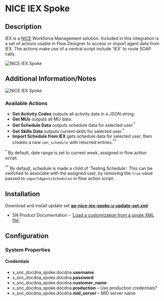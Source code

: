 # NICE IEX Spoke

## Description

IEX is a [NICE](https://www.nice.com/engage/workforce-optimization/workforce-management) Workforce Management solution. Included in this integration is a set of actions usable in Flow Designer to access or import agent data from IEX. The actions make use of a central script include 'IEX' to route SOAP calls.

![NICE IEX Spoke](https://raw.githubusercontent.com/platform-experience/api-integration-library/master/src/ap-nice-iex-spoke/images/ap-nice-iex-spoke.png)

## Additional Information/Notes

![NICE IEX Spoke](https://raw.githubusercontent.com/platform-experience/api-integration-library/master/src/ap-nice-iex-spoke/images/ap-nice-iex-spoke-actions.png)

### Available Actions

* **Get Activity Codes** outputs all activity data in a JSON string.
* **Get MUs** outputs all MU data.
* **Get Schedule Data** outputs schedule data for selected user.<sup>\*</sup>
* **Get Skills Data** outputs current skills for selected user.<sup>\*</sup>
* **Import Schedule from IEX** gets schedule data for selected user, then creates a new `cmn_schedule` with returned entries.<sup>\*\*</sup>

<sup>\*</sup> By default, date range is set to current week, assigned in flow action script.

<sup>\*\*</sup> By default, schedule is made a child of 'Testing Schedule'. This can be switched to associate with the assigned user, by removing the `true` value passed to `importAgentsSchedules` in flow action script.

## Installation

Download and install update set **[ap-nice-iex-spoke.u-update-set.xml](https://github.com/platform-experience/api-integration-library/blob/master/src/ap-nice-iex-spoke/ap-nice-iex-spoke.u-update-set.xml)**

* SN Product Documentation - ['Load a customization from a single XML file'](https://docs.servicenow.com/bundle/kingston-application-development/page/build/system-update-sets/task/t_SaveAnUpdateSetAsAnXMLFile.html)

## Configuration

### System Properties

#### Credentials

* x_snc_docdna_spoke.docdna.**username**
* x_snc_docdna_spoke.docdna.**password**
* x_snc_docdna_spoke.docdna.**customer_name**
* x_snc_docdna_spoke.docdna.**production** – Use production credentials?
* x_snc_docdna_spoke.docdna.**mid_server** – MID server name
